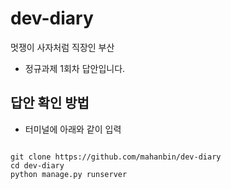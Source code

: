 # dev-diary
멋쟁이 사자처럼 직장인 부산
  - 정규과제 1회차 답안입니다.

## 답안 확인 방법
- 터미널에 아래와 같이 입력
<code>
git clone https://github.com/mahanbin/dev-diary
cd dev-diary
python manage.py runserver
</code>

